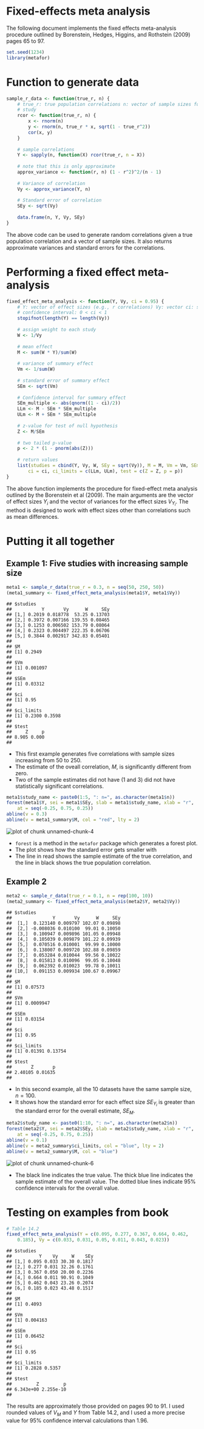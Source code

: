 # Fixed-effects meta analysis

The following document implements the fixed effects meta-analysis procedure outlined by Borenstein, Hedges, Higgins, and Rothstein (2009) pages 65 to 97.



```r
set.seed(1234)
library(metafor)
```





# Function to generate data


```r
sample_r_data <- function(true_r, n) {
    # true_r: true population correlations n: vector of sample sizes for each
    # study
    rcor <- function(true_r, n) {
        x <- rnorm(n)
        y <- rnorm(n, true_r * x, sqrt(1 - true_r^2))
        cor(x, y)
    }
    
    # sample correlations
    Y <- sapply(n, function(X) rcor(true_r, n = X))
    
    # note that this is only approximate
    approx_variance <- function(r, n) (1 - r^2)^2/(n - 1)
    
    # Variance of correlation
    Vy <- approx_variance(Y, n)
    
    # Standard error of correlation
    SEy <- sqrt(Vy)
    
    data.frame(n, Y, Vy, SEy)
}
```




The above code can be used to generate random correlations given a true population correlation and a vector of sample sizes. It also returns approximate variances and standard errors for the correlations.


# Performing a fixed effect meta-analysis


```r
fixed_effect_meta_analysis <- function(Y, Vy, ci = 0.95) {
    # Y: vector of effect sizes (e.g., r correlations) Vy: vector ci: scalar,
    # confidence interval: 0 < ci < 1
    stopifnot(length(Y) == length(Vy))
    
    # assign weight to each study
    W <- 1/Vy
    
    # mean effect
    M <- sum(W * Y)/sum(W)
    
    # variance of summary effect
    Vm <- 1/sum(W)
    
    # standard error of summary effect
    SEm <- sqrt(Vm)
    
    # Confidence interval for summary effect
    SEm_multiple <- abs(qnorm((1 - ci)/2))
    LLm <- M - SEm * SEm_multiple
    ULm <- M + SEm * SEm_multiple
    
    # z-value for test of null hypothesis
    Z <- M/SEm
    
    # two tailed p-value
    p <- 2 * (1 - pnorm(abs(Z)))
    
    # return values
    list(studies = cbind(Y, Vy, W, SEy = sqrt(Vy)), M = M, Vm = Vm, SEm = SEm, 
        ci = ci, ci_limits = c(LLm, ULm), test = c(Z = Z, p = p))
}
```




The above function implements the procedure for fixed-effect meta analysis outlined by the Borenstein et al (2009).  The main arguments are the vector of effect sizes $Y_i$ and the vector of variances for the effect sizes $V_{Y_{i}}$. The method is designed to work with effect sizes other than correlations such as mean differences. 


# Putting it all together
## Example 1: Five studies with increasing sample size


```r
meta1 <- sample_r_data(true_r = 0.3, n = seq(50, 250, 50))
(meta1_summary <- fixed_effect_meta_analysis(meta1$Y, meta1$Vy))
```

```
## $studies
##           Y       Vy      W     SEy
## [1,] 0.2019 0.018778  53.25 0.13703
## [2,] 0.3972 0.007166 139.55 0.08465
## [3,] 0.1253 0.006502 153.79 0.08064
## [4,] 0.2323 0.004497 222.35 0.06706
## [5,] 0.3844 0.002917 342.83 0.05401
## 
## $M
## [1] 0.2949
## 
## $Vm
## [1] 0.001097
## 
## $SEm
## [1] 0.03312
## 
## $ci
## [1] 0.95
## 
## $ci_limits
## [1] 0.2300 0.3598
## 
## $test
##     Z     p 
## 8.905 0.000 
## 
```




* This first example generates five correlations with sample sizes increasing from 50 to 250.
* The estimate of the oveall correlation, $M$, is significantly different from zero.
* Two of the sample estimates did not have (1 and 3) did not have statistically significant correlations.




```r
meta1$study_name <- paste0(1:5, ": n=", as.character(meta1$n))
forest(meta1$Y, sei = meta1$SEy, slab = meta1$study_name, xlab = "r", 
    at = seq(-0.25, 0.75, 0.25))
abline(v = 0.3)
abline(v = meta1_summary$M, col = "red", lty = 2)
```

![plot of chunk unnamed-chunk-4](figure/unnamed-chunk-4.png) 


* `forest` is a method in the `metafor` package which generates a forest plot.
* The plot shows how the standard error gets smaller with 
* The line in read shows the sample estimate of the true correlation, and the line in black shows the true population correlation.

## Example 2 


```r
meta2 <- sample_r_data(true_r = 0.1, n = rep(100, 10))
(meta2_summary <- fixed_effect_meta_analysis(meta2$Y, meta2$Vy))
```

```
## $studies
##               Y       Vy      W     SEy
##  [1,]  0.123140 0.009797 102.07 0.09898
##  [2,] -0.008036 0.010100  99.01 0.10050
##  [3,]  0.100947 0.009896 101.05 0.09948
##  [4,]  0.105039 0.009879 101.22 0.09939
##  [5,]  0.070516 0.010001  99.99 0.10000
##  [6,]  0.138007 0.009720 102.88 0.09859
##  [7,]  0.053284 0.010044  99.56 0.10022
##  [8,]  0.015813 0.010096  99.05 0.10048
##  [9,]  0.062392 0.010023  99.78 0.10011
## [10,]  0.091153 0.009934 100.67 0.09967
## 
## $M
## [1] 0.07573
## 
## $Vm
## [1] 0.0009947
## 
## $SEm
## [1] 0.03154
## 
## $ci
## [1] 0.95
## 
## $ci_limits
## [1] 0.01391 0.13754
## 
## $test
##       Z       p 
## 2.40105 0.01635 
## 
```




* In this second example, all the 10 datasets have the same sample size, $n=100$.
* It shows how the standard error for each effect size $SE_{Y_i}$ is greater than the standard error for the overall estimate, $SE_M$.




```r
meta2$study_name <- paste0(1:10, ": n=", as.character(meta2$n))
forest(meta2$Y, sei = meta2$SEy, slab = meta2$study_name, xlab = "r", 
    at = seq(-0.25, 0.75, 0.25))
abline(v = 0.1)
abline(v = meta2_summary$ci_limits, col = "blue", lty = 2)
abline(v = meta2_summary$M, col = "blue")
```

![plot of chunk unnamed-chunk-6](figure/unnamed-chunk-6.png) 


* The black line indicates the true value. The thick blue line indicates the sample estimate of the overall value. The dotted blue lines indicate 95% confidence intervals for the overall value.

# Testing on examples from book


```r
# Table 14.2
fixed_effect_meta_analysis(Y = c(0.095, 0.277, 0.367, 0.664, 0.462, 
    0.185), Vy = c(0.033, 0.031, 0.05, 0.011, 0.043, 0.023))
```

```
## $studies
##          Y    Vy     W    SEy
## [1,] 0.095 0.033 30.30 0.1817
## [2,] 0.277 0.031 32.26 0.1761
## [3,] 0.367 0.050 20.00 0.2236
## [4,] 0.664 0.011 90.91 0.1049
## [5,] 0.462 0.043 23.26 0.2074
## [6,] 0.185 0.023 43.48 0.1517
## 
## $M
## [1] 0.4093
## 
## $Vm
## [1] 0.004163
## 
## $SEm
## [1] 0.06452
## 
## $ci
## [1] 0.95
## 
## $ci_limits
## [1] 0.2828 0.5357
## 
## $test
##         Z         p 
## 6.343e+00 2.255e-10 
## 
```




The results are approximately those provided on pages 90 to 91. 
I used rounded values of $V_M$ and $Y$ from Table 14.2, and I used a more precise value for 95% confidence interval calculations than 1.96.

